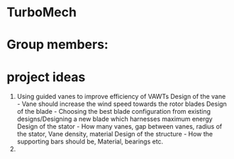 # TurboMech
# Group members: 
# project ideas
01) Using guided vanes to improve efficiency of VAWTs
        Design of the vane - Vane should increase the wind speed towards the rotor blades
        Design of the blade - Choosing the best blade configuration from existing designs/Designing a new blade which harnesses maximum energy
        Design of the stator - How many vanes, gap between vanes, radius of the stator, Vane density, material
        Design of the structure - How the supporting bars should be, Material, bearings etc.
02)  
  
